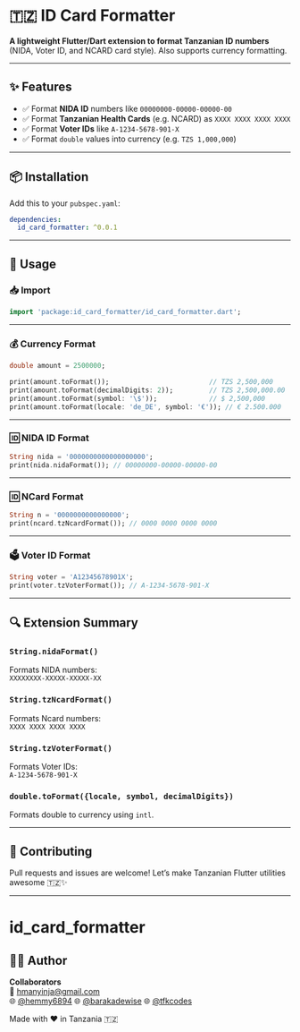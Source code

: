 # 🇹🇿 ID Card Formatter

**A lightweight Flutter/Dart extension to format Tanzanian ID numbers** (NIDA, Voter ID, and NCARD card style). Also supports currency formatting.

---

## ✨ Features

- ✅ Format **NIDA ID** numbers like `00000000-00000-00000-00`
- ✅ Format **Tanzanian Health Cards** (e.g. NCARD) as `XXXX XXXX XXXX XXXX`
- ✅ Format **Voter IDs** like `A-1234-5678-901-X`
- ✅ Format `double` values into currency (e.g. `TZS 1,000,000`)

---

## 📦 Installation

Add this to your `pubspec.yaml`:

```yaml
dependencies:
  id_card_formatter: ^0.0.1
```

---

## 🧠 Usage

### 📥 Import

```dart
import 'package:id_card_formatter/id_card_formatter.dart';
```

---

### 💰 Currency Format

```dart
double amount = 2500000;

print(amount.toFormat());                         // TZS 2,500,000
print(amount.toFormat(decimalDigits: 2));         // TZS 2,500,000.00
print(amount.toFormat(symbol: '\$'));             // $ 2,500,000
print(amount.toFormat(locale: 'de_DE', symbol: '€')); // € 2.500.000
```

---

### 🆔 NIDA ID Format

```dart
String nida = '0000000000000000000';
print(nida.nidaFormat()); // 00000000-00000-00000-00
```

---

### 🆔 NCard Format

```dart
String n = '0000000000000000';
print(ncard.tzNcardFormat()); // 0000 0000 0000 0000
```

---

### 🗳️ Voter ID Format

```dart
String voter = 'A12345678901X';
print(voter.tzVoterFormat()); // A-1234-5678-901-X
```

---

## 🔍 Extension Summary

### `String.nidaFormat()`

Formats NIDA numbers:  
`XXXXXXXX-XXXXX-XXXXX-XX`

### `String.tzNcardFormat()`

Formats Ncard numbers:  
`XXXX XXXX XXXX XXXX`

### `String.tzVoterFormat()`

Formats Voter IDs:  
`A-1234-5678-901-X`

### `double.toFormat({locale, symbol, decimalDigits})`

Formats double to currency using `intl`.

---

## 🤝 Contributing

Pull requests and issues are welcome! Let’s make Tanzanian Flutter utilities awesome 🇹🇿✨

---
# id_card_formatter

## 👨‍💻 Author

**Collaborators**  
📧 [hmanyinja@gmail.com](mailto:hmanyinja@gmail.com)  
🌐 [@hemmy6894](https://github.com/hemmy6894)
🌐 [@barakadewise](https://github.com/barakadewise)
🌐 [@tfkcodes](https://github.com/tfkcodes)

Made with ❤️ in Tanzania 🇹🇿

